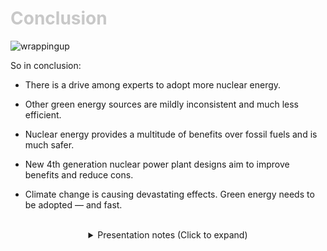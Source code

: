 <div class = "centered"><h1 style="color:#c8c8c8">Conclusion</h1></div>

![wrappingup](https://user-images.githubusercontent.com/95508525/167991807-46cff549-15f7-4a55-8a78-c2b60cdd7408.jpg)<br>


So in conclusion:


* There is a drive among experts to adopt more nuclear energy.


* Other green energy sources are mildly inconsistent and much less efficient.


* Nuclear energy provides a multitude of benefits over fossil fuels and is much safer.


* New 4th generation nuclear power plant designs aim to improve benefits and reduce cons.


* Climate change is causing devastating effects. Green energy needs to be adopted — and fast.



<br>

<div class = "centered">
<details style="text-align:center">
  <summary class="centered">Presentation notes (Click to expand)</summary>
  
  ```
  1. Briefly elaborate over points, mentioning important details of information covered
  2. Wrap-up
  3. Say goodbye to the audience!
  ```
</details>
</div>
